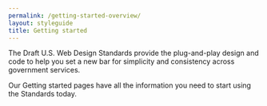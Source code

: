 ```yaml
---
permalink: /getting-started-overview/
layout: styleguide
title: Getting started
---
```


The Draft U.S. Web Design Standards provide the plug-and-play design and code to help you set a new bar for simplicity and consistency across government services. 

Our Getting started pages have all the information you need to start using the Standards today.
